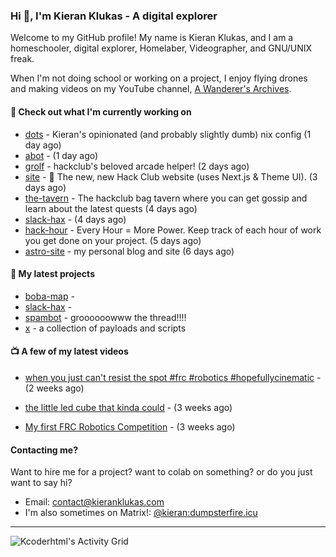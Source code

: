 ### Hi 👋, I'm Kieran Klukas - A digital explorer 

Welcome to my GitHub profile! My name is Kieran Klukas, and I am a homeschooler, digital explorer, Homelaber, Videographer, and GNU/UNIX freak.

When I'm not doing school or working on a project, I enjoy flying drones and making videos on my YouTube channel, [A Wanderer's Archives](https://youtube.com/@wanderer.archives).

#### 👷 Check out what I'm currently working on

- [dots](https://github.com/kcoderhtml/dots) - Kieran's opinionated (and probably slightly dumb) nix config (1 day ago)
- [abot](https://github.com/kcoderhtml/abot) -  (1 day ago)
- [grolf](https://github.com/kcoderhtml/grolf) - hackclub's beloved arcade helper! (2 days ago)
- [site](https://github.com/hackclub/site) - 🌈 The new, new Hack Club website (uses Next.js & Theme UI). (3 days ago)
- [the-tavern](https://github.com/kcoderhtml/the-tavern) - The hackclub bag tavern where you can get gossip and learn about the latest quests (4 days ago)
- [slack-hax](https://github.com/kcoderhtml/slack-hax) -  (4 days ago)
- [hack-hour](https://github.com/hackclub/hack-hour) - Every Hour = More Power. Keep track of each hour of work you get done on your project. (5 days ago)
- [astro-site](https://github.com/kcoderhtml/astro-site) - my personal blog and site (6 days ago)

#### 🌱 My latest projects

- [boba-map](https://github.com/kcoderhtml/boba-map) - 
- [slack-hax](https://github.com/kcoderhtml/slack-hax) - 
- [spambot](https://github.com/kcoderhtml/spambot) - groooooowww the thread!!!!
- [x](https://github.com/kcoderhtml/x) - a collection of payloads and scripts

#### 📺 A few of my latest videos

- [when you just can't resist the spot #frc #robotics #hopefullycinematic](https://www.youtube.com/watch?v=Y7SZ_TDleGM) - (2 weeks ago)

- [the little led cube that kinda could](https://www.youtube.com/watch?v=um7v7Y04vGw) - (3 weeks ago)

- [My first FRC Robotics Competition](https://www.youtube.com/watch?v=w_o2-eqkbCk) - (3 weeks ago)



#### Contacting me?

Want to hire me for a project? want to colab on something? or do you just want to say hi?

- Email: [contact@kieranklukas.com](mailto:contact@kieranklukas.com)
- I'm also sometimes on Matrix!: [@kieran:dumpsterfire.icu](https://matrix.to/#/@kieran.matrix.dumpsterfire.icu)

---

![Kcoderhtml's Activity Grid](https://raw.githubusercontent.com/kcoderhtml/kcoderhtml/output/github-contribution-grid-snake.svg)
